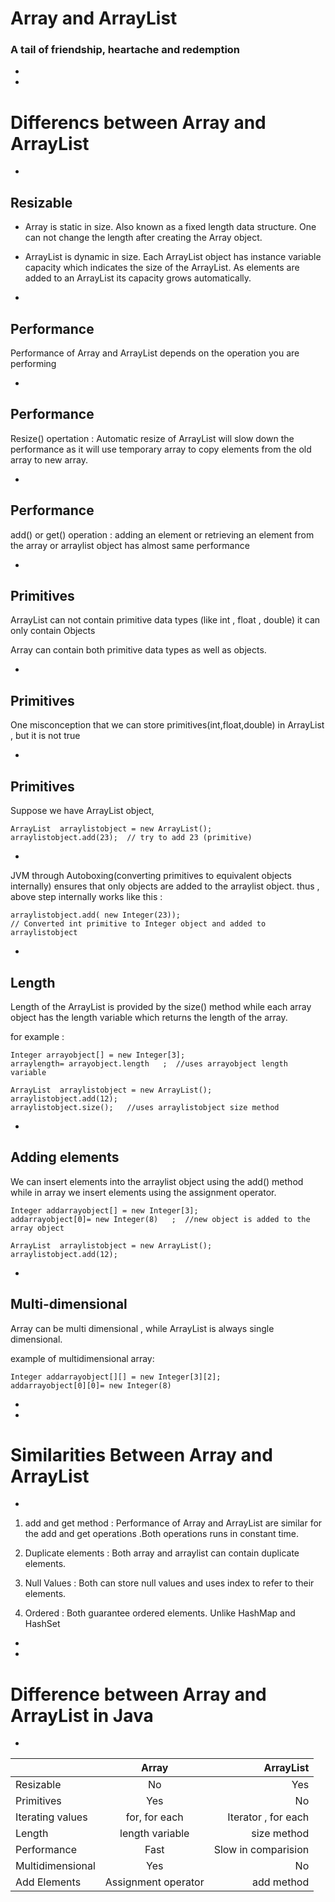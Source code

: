 # Array and ArrayList
### A tail of friendship, heartache and redemption

-
-

# Differencs between Array and ArrayList

-
##  Resizable

* Array is static in size. Also known as a fixed length data structure. One can not change the length after creating the Array object.

* ArrayList is dynamic in size. Each ArrayList object  has instance variable capacity which indicates the size of the ArrayList. As elements are added to an ArrayList its capacity grows automatically.

-
## Performance

Performance of Array and ArrayList depends on the operation you are performing


-
## Performance

Resize() opertation : Automatic resize of ArrayList will slow down the performance as it will use temporary array to copy elements from the old array to new array.


-
## Performance

add() or get() operation : adding an element or retrieving an element from the array or arraylist object has almost same  performance

-
## Primitives

ArrayList can not contain primitive data types (like int , float , double) it can only contain Objects

Array can contain both primitive data types as well as objects.

-
## Primitives

One misconception that we can store primitives(int,float,double) in ArrayList , but it is not true  

-
## Primitives

Suppose we have ArrayList object,

```
ArrayList  arraylistobject = new ArrayList();
arraylistobject.add(23);  // try to add 23 (primitive)
```

-

JVM through Autoboxing(converting primitives to equivalent objects internally) ensures that only objects are added to the arraylist object.
thus , above step internally works like this :

```
arraylistobject.add( new Integer(23));      
// Converted int primitive to Integer object and added to arraylistobject  
```

-
## Length

Length of the ArrayList is provided by the size() method while each array object has the length variable which returns the length of the array.

for example :

```
Integer arrayobject[] = new Integer[3];
arraylength= arrayobject.length   ;  //uses arrayobject length variable
```

```
ArrayList  arraylistobject = new ArrayList();
arraylistobject.add(12);
arraylistobject.size();   //uses arraylistobject size method
```

-
## Adding elements

 We can insert elements into the arraylist object using the add() method while  in array we insert elements using the assignment operator.

```
Integer addarrayobject[] = new Integer[3];
addarrayobject[0]= new Integer(8)   ;  //new object is added to the array object
```

```
ArrayList  arraylistobject = new ArrayList();
arraylistobject.add(12);
```

-
## Multi-dimensional

 Array can be multi dimensional , while ArrayList is always single dimensional.

 example of multidimensional array:

```
Integer addarrayobject[][] = new Integer[3][2];
addarrayobject[0][0]= new Integer(8)  
```

-
-

# Similarities Between Array and ArrayList

-

1. add and get method : Performance of Array and ArrayList are similar for the add and get operations .Both operations runs in constant time.

2. Duplicate elements : Both array and arraylist can contain duplicate elements.

3. Null Values : Both can store null values and uses index to refer to their elements.

4. Ordered :  Both guarantee ordered  elements. Unlike HashMap and HashSet

-
-

# Difference between Array and ArrayList in Java

-

|                  | Array               | ArrayList           |
| ---------------- |:-------------------:| -------------------:|
| Resizable        | No                  | Yes                 |
| Primitives       | Yes                 | No                  |
| Iterating values | for, for each       | Iterator , for each |
| Length           | length variable     | size method         |
| Performance      | Fast                | Slow in comparision |
| Multidimensional | Yes                 | No                  |
| Add Elements     | Assignment operator | add method          |
